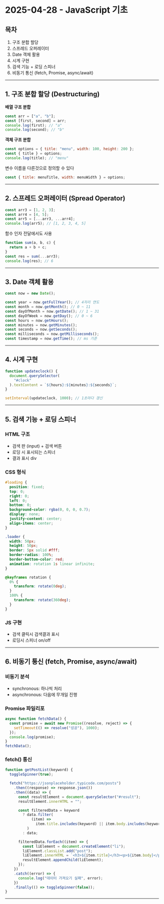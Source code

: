 # 2025-04-28 - JavaScript 기초

## 목차

1. 구조 분합 할당
2. 스프레드 오퍼레이터
3. Date 객체 활용
4. 시계 구현
5. 검색 기능 + 로딩 스피너
6. 비동기 통신 (fetch, Promise, async/await)

---

## 1. 구조 분합 할당 (Destructuring)

**배열 구조 분합**

```javascript
const arr = ["a", "b"];
const [first, second] = arr;
console.log(first); // "a"
console.log(second); // "b"
```

**객체 구조 분합**

```javascript
const options = { title: "menu", width: 100, height: 200 };
const { title } = options;
console.log(title); // "menu"
```

변수 이름을 다른것으로 정의할 수 있다

```javascript
const { title: menuTitle, width: menuWidth } = options;
```

---

## 2. 스프레드 오퍼레이터 (Spread Operator)

```javascript
const arr3 = [1, 2, 3];
const arr4 = [4, 5];
const arr5 = [...arr3, ...arr4];
console.log(arr5); // [1, 2, 3, 4, 5]
```

함수 인자 전달에서도 사용

```javascript
function sum(a, b, c) {
  return a + b + c;
}
const res = sum(...arr3);
console.log(res); // 6
```

---

## 3. Date 객체 활용

```javascript
const now = new Date();

const year = now.getFullYear(); // 4자리 연도
const month = now.getMonth(); // 0 ~ 11
const dayOfMonth = now.getDate(); // 1 ~ 31
const dayOfWeek = now.getDay(); // 0 ~ 6
const hours = now.getHours();
const minutes = now.getMinutes();
const seconds = now.getSeconds();
const milliseconds = now.getMilliseconds();
const timestamp = now.getTime(); // ms 기준
```

---

## 4. 시계 구현

```javascript
function updateclock() {
  document.querySelector(
    "#clock"
  ).textContent = `${hours}:${minutes}:${seconds}`;
}

setInterval(updateclock, 1000); // 1초마다 갱신
```

---

## 5. 검색 기능 + 로딩 스피너

### HTML 구조

- 검색 판 (input) + 검색 버튼
- 로딩 시 표시되는 스피너
- 결과 표시 div

### CSS 형식

```css
#loading {
  position: fixed;
  top: 0;
  right: 0;
  left: 0;
  bottom: 0;
  background-color: rgba(0, 0, 0, 0.7);
  display: none;
  justify-content: center;
  align-items: center;
}

.loader {
  width: 50px;
  height: 50px;
  border: 5px solid #fff;
  border-radius: 100%;
  border-bottom-color: red;
  animation: rotation 1s linear infinite;
}

@keyframes rotation {
  0% {
    transform: rotate(0deg);
  }
  100% {
    transform: rotate(360deg);
  }
}
```

### JS 구현

- 검색 클릭시 검색결과 표시
- 로딩시 스피너 on/off

---

## 6. 비동기 통신 (fetch, Promise, async/await)

### 비동기 분석

- synchronous: 하나씩 처리
- asynchronous: 다음에 무개일 진행

### Promise 파일리포

```javascript
async function fetchData() {
  const promise = await new Promise((resolve, reject) => {
    setTimeout(() => resolve("성공"), 1000);
  });
  console.log(promise);
}
fetchData();
```

### fetch() 통신

```javascript
function getPostList(keyword) {
  toggleSpinner(true);

  fetch("https://jsonplaceholder.typicode.com/posts")
    .then((response) => response.json())
    .then((data) => {
      const resultElement = document.querySelector("#result");
      resultElement.innerHTML = "";

      const filteredData = keyword
        ? data.filter(
            (item) =>
              item.title.includes(keyword) || item.body.includes(keyword)
          )
        : data;

      filteredData.forEach((item) => {
        const liElement = document.createElement("li");
        liElement.classList.add("post");
        liElement.innerHTML = `<h3>${item.title}</h3><p>${item.body}</p><p>${item.id}</p>`;
        resultElement.appendChild(liElement);
      });
    })
    .catch((error) => {
      console.log("데이터 가져오기 실패", error);
    })
    .finally(() => toggleSpinner(false));
}
```

---
